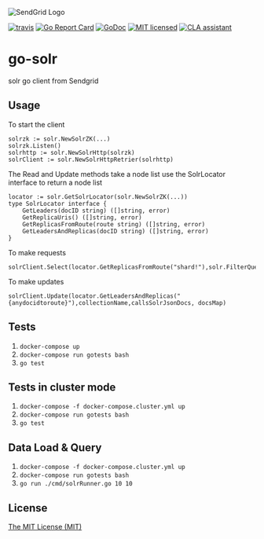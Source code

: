 ![SendGrid Logo](https://uiux.s3.amazonaws.com/2016-logos/email-logo%402x.png)

[![travis](https://travis-ci.org/sendgrid/go-solr.svg?branch=master)](https://travis-ci.org/sendgrid/go-solr)
[![Go Report Card](https://goreportcard.com/badge/github.com/sendgrid/go-solr)](https://goreportcard.com/report/github.com/sendgrid/go-solr)
[![GoDoc](https://godoc.org/github.com/sendgrid/go-solr?status.svg)](https://godoc.org/github.com/sendgrid/go-solr)
[![MIT licensed](https://img.shields.io/badge/license-MIT-blue.svg)](./LICENSE)
[![CLA assistant](https://cla.sendgrid.com/readme/badge/sendgrid/go-solr)](https://cla.sendgrid.com/sendgrid/go-solr)

# go-solr
solr go client from Sendgrid

## Usage
To start the client
```
solrzk := solr.NewSolrZK(...)
solrzk.Listen()
solrhttp := solr.NewSolrHttp(solrzk)
solrClient := solr.NewSolrHttpRetrier(solrhttp)
```
The Read and Update methods take a node list use the SolrLocator interface to return a node list

```
locator := solr.GetSolrLocator(solr.NewSolrZK(...))
type SolrLocator interface {
	GetLeaders(docID string) ([]string, error)
	GetReplicaUris() ([]string, error)
	GetReplicasFromRoute(route string) ([]string, error)
	GetLeadersAndReplicas(docID string) ([]string, error)
}
```


To make requests
```
solrClient.Select(locator.GetReplicasFromRoute("shard!"),solr.FilterQuery("myfield:test"),solr.Route("shardkey!"))
```
To make updates
```
solrClient.Update(locator.GetLeadersAndReplicas("{anydocidtoroute}"),collectionName,callsSolrJsonDocs, docsMap)
```

## Tests
1. `docker-compose up`
2. ``` docker-compose run gotests bash ```
3. ```go test```


## Tests in cluster mode
1. `docker-compose -f docker-compose.cluster.yml up`
2. ``` docker-compose run gotests bash ```
3. ```go test```


## Data Load & Query
1. `docker-compose -f docker-compose.cluster.yml up`
2. ``` docker-compose run gotests bash ```
3. ```go run ./cmd/solrRunner.go 10 10```



## License
[The MIT License (MIT)](LICENSE)
